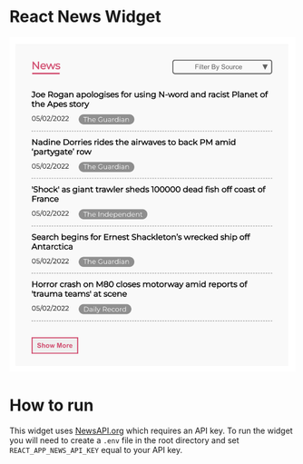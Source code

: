 # React News Widget

![Demo Image](https://github.com/rsedlr/react-news-widget/blob/main/demoImage.png?raw=true)

# How to run

This widget uses [NewsAPI.org](https://newsapi.org/) which requires an API key. To run the widget you will need to create a `.env` file in the root directory and set `REACT_APP_NEWS_API_KEY` equal to your API key.
